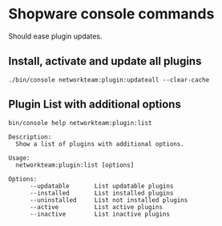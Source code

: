 # Shopware console commands

Should ease plugin updates.

## Install, activate and update all plugins

```shell
./bin/console networkteam:plugin:updateall --clear-cache
```

## Plugin List with additional options

```shell
bin/console help networkteam:plugin:list

Description:
  Show a list of plugins with additional options.

Usage:
  networkteam:plugin:list [options]

Options:
      --updatable       List updatable plugins
      --installed       List installed plugins
      --uninstalled     List not installed plugins
      --active          List active plugins
      --inactive        List inactive plugins
```
